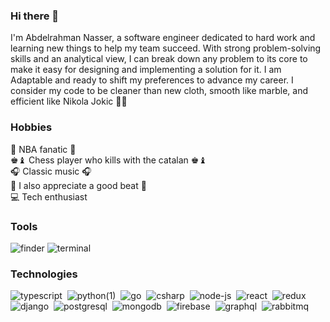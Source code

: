 ### Hi there 👋

I'm Abdelrahman Nasser, a software engineer dedicated to hard work and learning new things to help my team succeed. With strong problem-solving skills and an analytical view, I can break down any problem to its core to make it easy for designing and implementing a solution for it. I am Adaptable and ready to shift my preferences to advance my career. I consider my code to be cleaner than new cloth, smooth like marble, and efficient like Nikola Jokic 💪🏽

### Hobbies

🏀 NBA fanatic 🏀<br />
♚♝ Chess player who kills with the catalan ♚♝<br />
🎧 Classic music 🎧<br />
🎹 I also appreciate a good beat 🎹<br />
💻 Tech enthusiast<br />

### Tools

![finder](https://user-images.githubusercontent.com/41797034/144759042-b522f7e1-96ec-4116-8277-bb1385569fa7.png)
![terminal](https://user-images.githubusercontent.com/41797034/144759102-1202a7c7-3acd-432e-ae14-41ff95230788.png)


### Technologies

![typescript](https://user-images.githubusercontent.com/41797034/144758673-65083e8f-5998-4834-89bc-f3dc80ad77c1.png)&nbsp;
![python(1)](https://user-images.githubusercontent.com/41797034/144758682-03b55d07-c831-4dbc-867e-d733956490ae.png)&nbsp;
![go](https://user-images.githubusercontent.com/41797034/144758689-dd0b2a83-f27b-4eef-9446-b8fe7d4ea5ae.png)&nbsp;
![csharp](https://user-images.githubusercontent.com/41797034/144758694-ebf0962b-314c-4506-bae3-a6e894427d13.png)&nbsp;
![node-js](https://user-images.githubusercontent.com/41797034/144758700-126a567c-430d-4cf5-bb36-b794d3189fb5.png)&nbsp;
![react](https://user-images.githubusercontent.com/41797034/144758706-08bdf5be-0495-4825-bfa5-873fec462642.png)&nbsp;
![redux](https://user-images.githubusercontent.com/41797034/144758708-5272a430-73ac-4e11-bb1f-263f67e7a0c3.png)&nbsp;
![django](https://user-images.githubusercontent.com/41797034/144758719-7f7e3485-3f0c-493d-86d9-fd3c03872ecf.png)&nbsp;
![postgresql](https://user-images.githubusercontent.com/41797034/144758811-8831fd01-9488-4e48-97dc-6ea621cb62b1.png)&nbsp;
![mongodb](https://user-images.githubusercontent.com/41797034/144758837-d6478ddd-9d28-40d7-b5ae-70bce1817147.png)&nbsp;
![firebase](https://user-images.githubusercontent.com/41797034/144758874-5f65091d-9880-40eb-b54c-ed3e8fba054b.png)&nbsp;
![graphql](https://user-images.githubusercontent.com/41797034/144758889-93101767-28e0-4c0b-8f33-c8f644154a5b.png)&nbsp;
![rabbitmq](https://user-images.githubusercontent.com/41797034/144758905-39737064-24b2-40d6-8eb4-6f8ce517b9fb.png)&nbsp;

